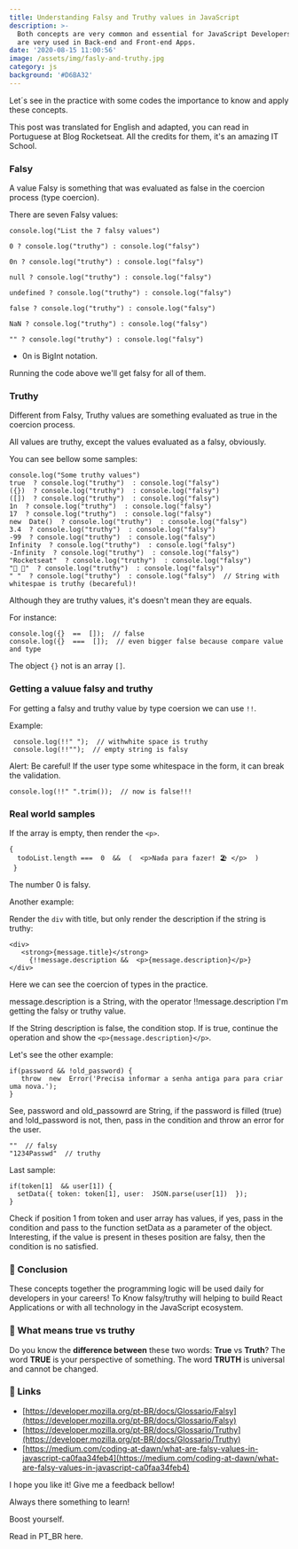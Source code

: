 ```yaml
---
title: Understanding Falsy and Truthy values in JavaScript
description: >-
  Both concepts are very common and essential for JavaScript Developers. They
  are very used in Back-end and Front-end Apps.
date: '2020-08-15 11:00:56'
image: /assets/img/fasly-and-truthy.jpg
category: js
background: '#D6BA32'
---
```


Let´s see in the practice with some codes the importance to know and apply these concepts.

This post was translated for English and adapted, you can read in Portuguese at Blog Rocketseat. All the credits for them, it's an amazing IT School.

### Falsy

A value Falsy is something that was evaluated as false in the coercion process (type coercion).

There are seven Falsy values:

```
console.log("List the 7 falsy values")

0 ? console.log("truthy") : console.log("falsy")

0n ? console.log("truthy") : console.log("falsy")

null ? console.log("truthy") : console.log("falsy")

undefined ? console.log("truthy") : console.log("falsy")

false ? console.log("truthy") : console.log("falsy")

NaN ? console.log("truthy") : console.log("falsy")

"" ? console.log("truthy") : console.log("falsy")
```

* 0n is BigInt notation.

Running the code above we'll get falsy for all of them.

### Truthy

Different from Falsy, Truthy values are something evaluated as true in the coercion process.

All values are truthy, except the values evaluated as a falsy, obviously.

You can see bellow some samples:

```
console.log("Some truthy values") 
true  ? console.log("truthy")  : console.log("falsy")
({})  ? console.log("truthy")  : console.log("falsy") 
([])  ? console.log("truthy")  : console.log("falsy") 
1n  ? console.log("truthy")  : console.log("falsy") 
17  ? console.log("truthy")  : console.log("falsy") 
new  Date()  ? console.log("truthy")  : console.log("falsy") 
3.4  ? console.log("truthy")  : console.log("falsy")  
-99  ? console.log("truthy")  : console.log("falsy")  
Infinity  ? console.log("truthy")  : console.log("falsy") 
-Infinity  ? console.log("truthy")  : console.log("falsy") 
"Rocketseat"  ? console.log("truthy")  : console.log("falsy")  
"🚀 💺"  ? console.log("truthy")  : console.log("falsy")  
" "  ? console.log("truthy")  : console.log("falsy")  // String with whitespae is truthy (becareful)!
```

Although they are truthy values, it's doesn't mean they are equals.

For instance:

```
console.log({}  ==  []);  // false 
console.log({}  ===  []);  // even bigger false because compare value and type
```

The object `{}` not is an array `[]`.

### Getting a valuue falsy and truthy

For getting a falsy and truthy value by type coersion we can use `!!`.

Example:

```
 console.log(!!" ");  // withwhite space is truthy
 console.log(!!"");  // empty string is falsy
```

Alert: Be careful! If the user type some whitespace in the form, it can break the validation.

```
console.log(!!" ".trim());  // now is false!!!
```

### Real world samples

If the array is empty, then render the `<p>`.

```
{
  todoList.length ===  0  &&  (  <p>Nada para fazer! 🏖️ </p>  )
 }
```
The number 0 is falsy.

Another example:

Render the `div` with title, but only render the description if the string is truthy:

```
<div>  
   <strong>{message.title}</strong>  
     {!!message.description &&  <p>{message.description}</p>}
</div>

```

Here we can see the coercion of types in the practice.

message.description is a String, with the operator !!message.description I'm getting the falsy or truthy value.

If the String description is false, the condition stop. If is true, continue the operation and show the `<p>{message.description}</p>`.

Let's see the other example:

```
if(password && !old_password) {  
   throw  new  Error('Precisa informar a senha antiga para para criar uma nova.');
}
```

See, password and old_passowrd are String, if the password is filled (true) and !old_password is not, then, pass in the condition and throw an error for the user.

```
""  // falsy  
"1234Passwd"  // truthy
```
Last sample:
```
if(token[1]  && user[1]) { 
  setData({ token: token[1], user:  JSON.parse(user[1])  });
}
```

Check if position 1 from token and user array has values, if yes, pass in the condition and pass to the function setData as a parameter of the object.
Interesting, if the value is present in theses position are falsy, then the condition is no satisfied.


 ### 🏁 Conclusion

These concepts together the programming logic will be used daily for developers in your careers! To Know falsy/truthy will helping to build React Applications or with all technology in the JavaScript ecosystem. 

### 🗽 What means true vs truthy

Do you know the  **difference between**  these two words:  **True**  vs  **Truth**? The word  **TRUE**  is your perspective of something. The word  **TRUTH**  is universal and cannot be changed.


### 🔗 Links

-   [https://developer.mozilla.org/pt-BR/docs/Glossario/Falsy](https://developer.mozilla.org/pt-BR/docs/Glossario/Falsy)
-   [https://developer.mozilla.org/pt-BR/docs/Glossario/Truthy](https://developer.mozilla.org/pt-BR/docs/Glossario/Truthy)
-   [https://medium.com/coding-at-dawn/what-are-falsy-values-in-javascript-ca0faa34feb4](https://medium.com/coding-at-dawn/what-are-falsy-values-in-javascript-ca0faa34feb4)

I hope you like it! Give me a feedback bellow!

Always there something to learn! 

Boost yourself.

Read in PT_BR here.
